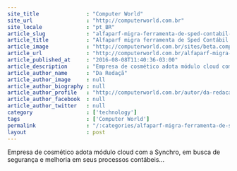 ```yaml
---
site_title               : "Computer World"
site_url                 : "http://computerworld.com.br"
site_locale              : "pt_BR"
article_slug             : "alfaparf-migra-ferramenta-de-sped-contabil-para-a-nuvem"
article_title            : "Alfaparf migra ferramenta de Sped Contábil para a nuvem"
article_image            : "http://computerworld.com.br/sites/beta.computerworld.com.br/files/news_articles/cloud_global_nuvem_estrategia_0.jpg"
article_url              : "http://computerworld.com.br/alfaparf-migra-ferramenta-de-sped-contabil-para-nuvem"
article_published_at     : "2016-08-08T11:40:36-03:00"
article_description      : "Empresa de cosmético adota módulo cloud com a Synchro, em busca de segurança e melhoria em seus processos contábeis..."
article_author_name      : "Da Redaçã"
article_author_image     : null
article_author_biography : null
article_author_profile   : "http://computerworld.com.br/autor/da-redacao"
article_author_facebook  : null
article_author_twitter   : null
category                 : ['technology']
tags                     : ['Computer World']
permalink                : "/:categories/alfaparf-migra-ferramenta-de-sped-contabil-para-a-nuvem/"
layout                   : post
---
```


Empresa de cosmético adota módulo cloud com a Synchro, em busca de segurança e melhoria em seus processos contábeis...

